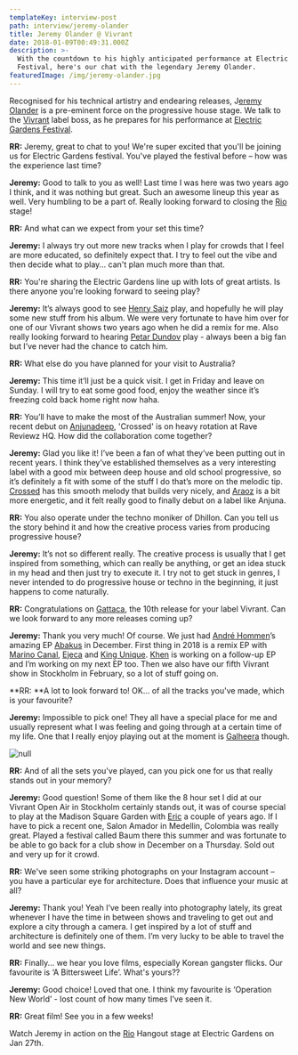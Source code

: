 ```yaml
---
templateKey: interview-post
path: interview/jeremy-olander
title: Jeremy Olander @ Vivrant
date: 2018-01-09T00:49:31.000Z
description: >-
  With the countdown to his highly anticipated performance at Electric Gardens
  Festival, here's our chat with the legendary Jeremy Olander.
featuredImage: /img/jeremy-olander.jpg
---
```

Recognised for his technical artistry and endearing releases, J[eremy Olander](https://www.facebook.com/jeremyolander/) is a pre-eminent force on the progressive house stage. We talk to the [Vivrant](https://www.facebook.com/vivrantmusic/) label boss, as he prepares for his performance at [Electric Gardens Festival](https://www.facebook.com/electricgardensfestival/).

**RR:** Jeremy, great to chat to you! We're super excited that you'll be joining us for Electric Gardens festival. You've played the festival before – how was the experience last time?

**Jeremy:** Good to talk to you as well! Last time I was here was two years ago I think, and it was nothing but great. Such an awesome lineup this year as well. Very humbling to be a part of. Really looking forward to closing the [Rio](https://www.facebook.com/ReturnToRio/) stage!

**RR:** And what can we expect from your set this time?

**Jeremy:** I always try out more new tracks when I play for crowds that I feel are more educated, so definitely expect that. I try to feel out the vibe and then decide what to play... can't plan much more than that.

**RR:** You're sharing the Electric Gardens line up with lots of great artists. Is there anyone you're looking forward to seeing play?

**Jeremy:** It’s always good to see [Henry Saiz](https://www.facebook.com/HenrySaizOfficial/) play, and hopefully he will play some new stuff from his album. We were very fortunate to have him over for one of our Vivrant shows two years ago when he did a remix for me. Also really looking forward to hearing [Petar Dundov](https://www.facebook.com/dundov/) play - always been a big fan but I’ve never had the chance to catch him.

**RR:** What else do you have planned for your visit to Australia?

**Jeremy:** This time it’ll just be a quick visit. I get in Friday and leave on Sunday. I will try to eat some good food, enjoy the weather since it’s freezing cold back home right now haha.

**RR:** You’ll have to make the most of the Australian summer! Now, your recent debut on [Anjunadeep](https://www.facebook.com/anjunadeep), 'Crossed' is on heavy rotation at Rave Reviewz HQ. How did the collaboration come together?

**Jeremy:** Glad you like it! I’ve been a fan of what they’ve been putting out in recent years. I think they’ve established themselves as a very interesting label with a good mix between deep house and old school progressive, so it’s definitely a fit with some of the stuff I do that’s more on the melodic tip. [Crossed](https://l.facebook.com/l.php?u=https%3A%2F%2Fwww.beatport.com%2Ftrack%2Fcrossed-original-mix%2F9949116&h=ATMgQ09FiY6LOv0mY2x4xP4IMVL0JeqImzBov6Qw8LkVEFRiTOLc-NcxCAgj53aB1wmP6EKf9audBt4jVCqhfRd4-14qTlLB_YtYRraQLvsjAZdUG5WRl8uv) has this smooth melody that builds very nicely, and [Araoz](https://l.facebook.com/l.php?u=https%3A%2F%2Fwww.beatport.com%2Ftrack%2Faraoz-original-mix%2F9949117&h=ATOzevb6Co7IJMcN4U0JOevz_hE9xGGh97pmNbFg3fbq3IWdZ47ACuZEnVQwlTNnzSJ_gNKs3Rk8JoE8n1mwQrAAfHeUuU-J9BXWbyM-yzlwq4wc-sqEQVjX) is a bit more energetic, and it felt really good to finally debut on a label like Anjuna.

**RR:** You also operate under the techno moniker of Dhillon. Can you tell us the story behind it and how the creative process varies from producing progressive house?

**Jeremy:** It’s not so different really. The creative process is usually that I get inspired from something, which can really be anything, or get an idea stuck in my head and then just try to execute it. I try not to get stuck in genres, I never intended to do progressive house or techno in the beginning, it just happens to come naturally.

**RR:** Congratulations on [Gattaca](https://l.facebook.com/l.php?u=https%3A%2F%2Fwww.beatport.com%2Frelease%2Fgattaca-ep%2F2125181&h=ATNWjvRsa_HfZhLbS6T8HIrZlwsPDfFtdW8tJLZdFMXIaMlbl4PenuMc0LzLTvDMe0d0g7j2ejhJo2VGJlBIgMJ7HLkld1Aqhvsqkwq_3RHTrftD9P0bCATj), the 10th release for your label Vivrant. Can we look forward to any more releases coming up?

**Jeremy:** Thank you very much! Of course. We just had [André Hommen](https://www.facebook.com/andrehommen)’s amazing EP [Abakus](https://l.facebook.com/l.php?u=https%3A%2F%2Fwww.beatport.com%2Frelease%2Fabakus-ep%2F2172666&h=ATMVrUTIJkXDprdfbuc8WregkKClj2EdZ_P1i-Ax08UtleB-RCxzczeuY1lDMpLAUIy5h7Tamtd3CHnqKcZnYV4ZBrHnGXBy1mqSvo4h4DVa_PCXofklGxkJ) in December. First thing in 2018 is a remix EP with [Marino Canal](https://www.facebook.com/MarinoCanal/), [Ejeca](https://www.facebook.com/Ejeca/) and [King Unique](https://www.facebook.com/KingUnique/). [Khen](https://www.facebook.com/khenmusicofficial/) is working on a follow-up EP and I’m working on my next EP too. Then we also have our fifth Vivrant show in Stockholm in February, so a lot of stuff going on.

**RR: **A lot to look forward to! OK... of all the tracks you've made, which is your favourite?

**Jeremy:** Impossible to pick one! They all have a special place for me and usually represent what I was feeling and going through at a certain time of my life. One that I really enjoy playing out at the moment is [Galheera](https://l.facebook.com/l.php?u=https%3A%2F%2Fwww.beatport.com%2Ftrack%2Fgalheera-original-mix%2F9804084&h=ATMyzTvgd7oEspKm-xk2uJTFWGLRr_Ua4DXX-9HGoile9M6sPfadpm7u8LStGrTD4QtIfA4m9GRVkGKFerW8K8BAax8jYEWRTKcStzcVVofKEPwd8bsi57n4) though.

![null](/img/26240756_568113143539706_3482597045067097714_o.jpg)

**RR:** And of all the sets you've played, can you pick one for us that really stands out in your memory?

**Jeremy:** Good question! Some of them like the 8 hour set I did at our Vivrant Open Air in Stockholm certainly stands out, it was of course special to play at the Madison Square Garden with [Eric](https://www.facebook.com/EricPrydzOfficial/) a couple of years ago. If I have to pick a recent one, Salon Amador in Medellin, Colombia was really great. Played a festival called Baum there this summer and was fortunate to be able to go back for a club show in December on a Thursday. Sold out and very up for it crowd.

**RR:** We've seen some striking photographs on your Instagram account – you have a particular eye for architecture. Does that influence your music at all?

**Jeremy:** Thank you! Yeah I’ve been really into photography lately, its great whenever I have the time in between shows and traveling to get out and explore a city through a camera. I get inspired by a lot of stuff and architecture is definitely one of them. I’m very lucky to be able to travel the world and see new things.

**RR:** Finally... we hear you love films, especially Korean gangster flicks. Our favourite is ‘A Bittersweet Life’. What's yours??

**Jeremy:** Good choice! Loved that one. I think my favourite is ‘Operation New World’ - lost count of how many times I’ve seen it.

**RR:** Great film! See you in a few weeks!

Watch Jeremy in action on the [Rio](https://www.facebook.com/ReturnToRio/) Hangout stage at Electric Gardens on Jan 27th.
